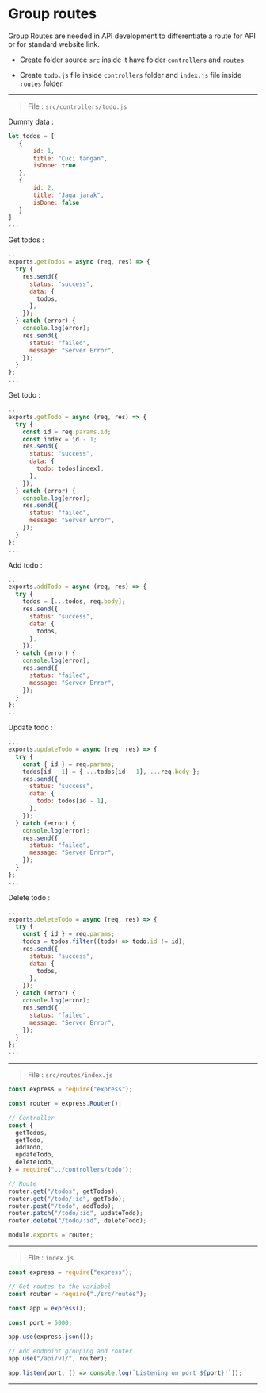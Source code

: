 # Group routes

Group Routes are needed in API development to differentiate a route for API or for standard website link.

- Create folder source `src` inside it have folder `controllers` and `routes`.

- Create `todo.js` file inside `controllers` folder and `index.js` file inside `routes` folder.

---

> File : `src/controllers/todo.js`

Dummy data :

```javascript
let todos = [
   {
       id: 1,
       title: "Cuci tangan",
       isDone: true
   },
   {
       id: 2,
       title: "Jaga jarak",
       isDone: false
   }
]
...
```

Get todos :

```javascript
...
exports.getTodos = async (req, res) => {
  try {
    res.send({
      status: "success",
      data: {
        todos,
      },
    });
  } catch (error) {
    console.log(error);
    res.send({
      status: "failed",
      message: "Server Error",
    });
  }
};
...
```

Get todo :

```javascript
...
exports.getTodo = async (req, res) => {
  try {
    const id = req.params.id;
    const index = id - 1;
    res.send({
      status: "success",
      data: {
        todo: todos[index],
      },
    });
  } catch (error) {
    console.log(error);
    res.send({
      status: "failed",
      message: "Server Error",
    });
  }
};
...
```

Add todo :

```javascript
...
exports.addTodo = async (req, res) => {
  try {
    todos = [...todos, req.body];
    res.send({
      status: "success",
      data: {
        todos,
      },
    });
  } catch (error) {
    console.log(error);
    res.send({
      status: "failed",
      message: "Server Error",
    });
  }
};
...
```

Update todo :

```javascript
...
exports.updateTodo = async (req, res) => {
  try {
    const { id } = req.params;
    todos[id - 1] = { ...todos[id - 1], ...req.body };
    res.send({
      status: "success",
      data: {
        todo: todos[id - 1],
      },
    });
  } catch (error) {
    console.log(error);
    res.send({
      status: "failed",
      message: "Server Error",
    });
  }
};
...
```

Delete todo :

```javascript
...
exports.deleteTodo = async (req, res) => {
  try {
    const { id } = req.params;
    todos = todos.filter((todo) => todo.id != id);
    res.send({
      status: "success",
      data: {
        todos,
      },
    });
  } catch (error) {
    console.log(error);
    res.send({
      status: "failed",
      message: "Server Error",
    });
  }
};
...
```

---

> File : `src/routes/index.js`

```javascript
const express = require("express");

const router = express.Router();

// Controller
const {
  getTodos,
  getTodo,
  addTodo,
  updateTodo,
  deleteTodo,
} = require("../controllers/todo");

// Route
router.get("/todos", getTodos);
router.get("/todo/:id", getTodo);
router.post("/todo", addTodo);
router.patch("/todo/:id", updateTodo);
router.delete("/todo/:id", deleteTodo);

module.exports = router;
```

---

> File : `index.js`

```javascript
const express = require("express");

// Get routes to the variabel
const router = require("./src/routes");

const app = express();

const port = 5000;

app.use(express.json());

// Add endpoint grouping and router
app.use("/api/v1/", router);

app.listen(port, () => console.log(`Listening on port ${port}!`));
```

---
